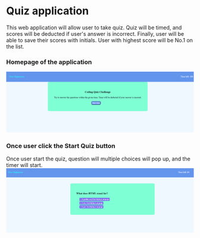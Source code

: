 # Quiz application
This web application will allow user to take quiz. Quiz will be timed, and scores will be deducted if user's answer is incorrect. Finally, user will be able to save their scores with initials. User with highest score will be No.1 on the list.
### Homepage of the application
![](images/homepage.PNG)
### Once user click the Start Quiz button
Once user start the quiz, question will multiple choices will pop up, and the timer will start.
![](images/startquiz.PNG)

